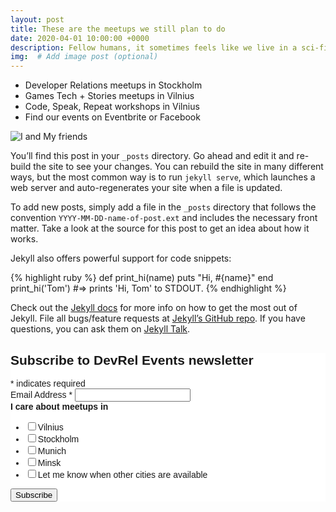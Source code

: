 ```yaml
---
layout: post
title: These are the meetups we still plan to do
date: 2020-04-01 10:00:00 +0000
description: Fellow humans, it sometimes feels like we live in a sci-fi novel. Despite all troubles, it is important to stay SANE, while our world and life are sorts of falling apart.<ul><li>Developer Relations meetups in Stockholm</li><li>Games Tech + Stories meetups in Vilnius</li><li>Code, Speak, Repeat workshops in Vilnius</li><li>Find our events on Eventbrite or Facebook</li><p></ul><a href="{{ post.url }}">{{ post.title }}</a></p> # Add post description (optional)
img:  # Add image post (optional)
---
```

* Developer Relations meetups in Stockholm
* Games Tech + Stories meetups in Vilnius
* Code, Speak, Repeat workshops in Vilnius
* Find our events on Eventbrite or Facebook

![I and My friends]({{site.baseurl}}/assets/img/we-in-rest.jpg)

You’ll find this post in your `_posts` directory. Go ahead and edit it and re-build the site to see your changes. You can rebuild the site in many different ways, but the most common way is to run `jekyll serve`, which launches a web server and auto-regenerates your site when a file is updated.

To add new posts, simply add a file in the `_posts` directory that follows the convention `YYYY-MM-DD-name-of-post.ext` and includes the necessary front matter. Take a look at the source for this post to get an idea about how it works.

Jekyll also offers powerful support for code snippets:


{% highlight ruby %}
def print_hi(name)
  puts "Hi, #{name}"
end
print_hi('Tom')
#=> prints 'Hi, Tom' to STDOUT.
{% endhighlight %}

Check out the [Jekyll docs][jekyll-docs] for more info on how to get the most out of Jekyll. File all bugs/feature requests at [Jekyll’s GitHub repo][jekyll-gh]. If you have questions, you can ask them on [Jekyll Talk][jekyll-talk].

[jekyll-docs]: https://jekyllrb.com/docs/home
[jekyll-gh]:   https://github.com/jekyll/jekyll
[jekyll-talk]: https://talk.jekyllrb.com/

<!-- Begin Mailchimp Signup Form -->
<link href="//cdn-images.mailchimp.com/embedcode/classic-10_7.css" rel="stylesheet" type="text/css">
<style type="text/css">
	#mc_embed_signup{background:#fff; clear:left; font:14px Helvetica,Arial,sans-serif; }
	/* Add your own Mailchimp form style overrides in your site stylesheet or in this style block.
	   We recommend moving this block and the preceding CSS link to the HEAD of your HTML file. */
</style>
<div id="mc_embed_signup">
<form action="https://events.us4.list-manage.com/subscribe/post?u=ad086bf6f4bd17869249056f8&amp;id=1b847ea0a4" method="post" id="mc-embedded-subscribe-form" name="mc-embedded-subscribe-form" class="validate" target="_blank" novalidate>
    <div id="mc_embed_signup_scroll">
	<h2>Subscribe to DevRel Events newsletter</h2>
<div class="indicates-required"><span class="asterisk">*</span> indicates required</div>
<div class="mc-field-group">
	<label for="mce-EMAIL">Email Address  <span class="asterisk">*</span>
</label>
	<input type="email" value="" name="EMAIL" class="required email" id="mce-EMAIL">
</div>
<div class="mc-field-group input-group">
    <strong>I care about meetups in </strong>
    <ul><li><input type="checkbox" value="1" name="group[55291][1]" id="mce-group[55291]-55291-0"><label for="mce-group[55291]-55291-0">Vilnius</label></li>
<li><input type="checkbox" value="2" name="group[55291][2]" id="mce-group[55291]-55291-1"><label for="mce-group[55291]-55291-1">Stockholm</label></li>
<li><input type="checkbox" value="4" name="group[55291][4]" id="mce-group[55291]-55291-2"><label for="mce-group[55291]-55291-2">Munich</label></li>
<li><input type="checkbox" value="8" name="group[55291][8]" id="mce-group[55291]-55291-3"><label for="mce-group[55291]-55291-3">Minsk</label></li>
<li><input type="checkbox" value="16" name="group[55291][16]" id="mce-group[55291]-55291-4"><label for="mce-group[55291]-55291-4">Let me know when other cities are available</label></li>
</ul>
</div>
	<div id="mce-responses" class="clear">
		<div class="response" id="mce-error-response" style="display:none"></div>
		<div class="response" id="mce-success-response" style="display:none"></div>
	</div>    <!-- real people should not fill this in and expect good things - do not remove this or risk form bot signups-->
    <div style="position: absolute; left: -5000px;" aria-hidden="true"><input type="text" name="b_ad086bf6f4bd17869249056f8_1b847ea0a4" tabindex="-1" value=""></div>
    <div class="clear"><input type="submit" value="Subscribe" name="subscribe" id="mc-embedded-subscribe" class="button"></div>
    </div>
</form>
</div>

<!--End mc_embed_signup-->
